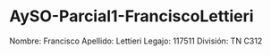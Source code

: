 # AySO-Parcial1-FranciscoLettieri
Nombre: Francisco
Apellido: Lettieri
Legajo: 117511
División: TN C312
